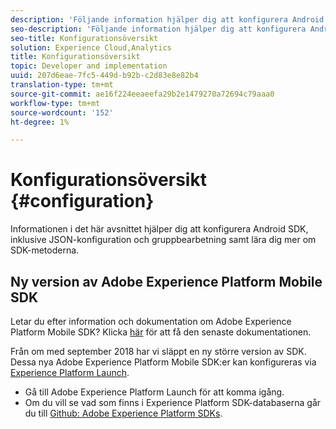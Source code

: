 ```yaml
---
description: 'Följande information hjälper dig att konfigurera Android SDK, inklusive JSON-konfiguration, träffbatchbearbetning och SDK-metoder '
seo-description: 'Följande information hjälper dig att konfigurera Android SDK, inklusive JSON-konfiguration, träffbatchbearbetning och SDK-metoder '
seo-title: Konfigurationsöversikt
solution: Experience Cloud,Analytics
title: Konfigurationsöversikt
topic: Developer and implementation
uuid: 207d6eae-7fc5-449d-b92b-c2d83e8e82b4
translation-type: tm+mt
source-git-commit: ae16f224eeaeefa29b2e1479270a72694c79aaa0
workflow-type: tm+mt
source-wordcount: '152'
ht-degree: 1%

---
```



# Konfigurationsöversikt {#configuration}

Informationen i det här avsnittet hjälper dig att konfigurera Android SDK, inklusive JSON-konfiguration och gruppbearbetning samt lära dig mer om SDK-metoderna.

## Ny version av Adobe Experience Platform Mobile SDK

Letar du efter information och dokumentation om Adobe Experience Platform Mobile SDK? Klicka [här](https://aep-sdks.gitbook.io/docs/) för att få den senaste dokumentationen.

Från om med september 2018 har vi släppt en ny större version av SDK. Dessa nya Adobe Experience Platform Mobile SDK:er kan konfigureras via [Experience Platform Launch](https://www.adobe.com/experience-platform/launch.html).

* Gå till Adobe Experience Platform Launch för att komma igång.
* Om du vill se vad som finns i Experience Platform SDK-databaserna går du till [Github: Adobe Experience Platform SDKs](https://github.com/Adobe-Marketing-Cloud/acp-sdks).

